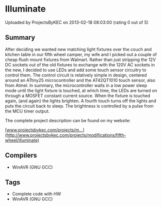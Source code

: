 # Illuminate

Uploaded by ProjectsByKEC on 2013-02-18 08:03:00 (rating 0 out of 5)

## Summary

After deciding we wanted new matching light fixtures over the couch and kitchen table in our fifth wheel camper, my wife and I picked out a couple of cheap flush mount fixtures from Walmart. Rather than just stripping the 12V DC sockets out of the old fixtures to exchange with the 120V AC sockets in the new, I decided to use LEDs and add some touch sensor circuitry to control them. The control circuit is relatively simple in design, centered around an ATtiny25 microcontroller and the AT42QT1010 touch sensor, also from Atmel. In summary, the microcontroller waits in a low power sleep mode until the light fixture is touched, at which time, the LEDs are turned on through a MOSFET constant current source. When the fixture is touched again, (and again) the lights brighten. A fourth touch turns off the lights and puts the circuit back to sleep. The brightness is controlled by a pulse from the MCU timer output. 


The complete project description can be found on my website:  

[www.projectsbykec.com/projects/m...](http://www.projectsbykec.com/projects/modifications/fifth-wheel/illuminate)

## Compilers

- WinAVR (GNU GCC)

## Tags

- Complete code with HW
- WinAVR (GNU GCC)
